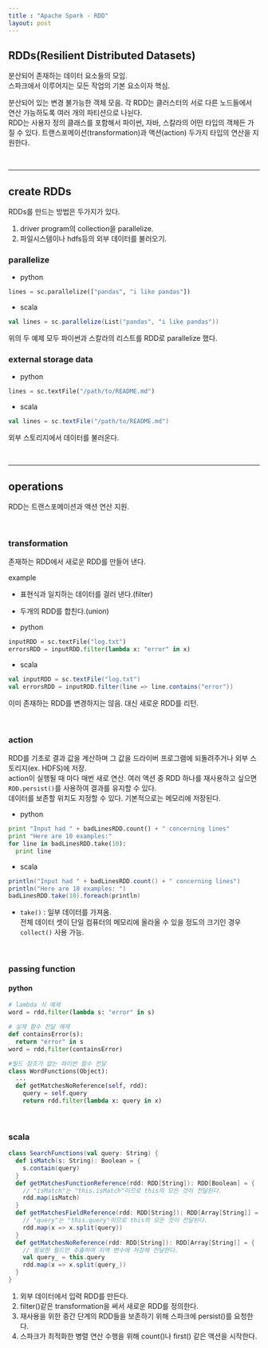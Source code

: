 ```yaml
---
title : "Apache Spark - RDD"
layout: post
---
```


## RDDs(Resilient Distributed Datasets)

분산되어 존재하는 데이터 요소들의 모임.  
스파크에서 이루어지는 모든 작업의 기본 요소이자 핵심.  

분산되어 있는 변경 불가능한 객체 모음.
각 RDD는 클러스터의 서로 다른 노드들에서 연산 가능하도록 여러 개의 파티션으로 나뉜다.  
RDD는 사용자 정의 클래스를 포함해서 파이썬, 자바, 스칼라의 어떤 타입의 객체든 가질 수 있다.
트랜스포메이션(transformation)과 액션(action) 두가지 타입의 연산을 지원한다.


<br/>

---

## create RDDs

RDDs를 만드는 방법은 두가지가 있다.  
1. driver program의 collection을 parallelize.  
2. 파일시스템이나 hdfs등의 외부 데이터를 불러오기.  


### parallelize

- python
```py
lines = sc.parallelize(["pandas", "i like pandas"])
```  

- scala
```scala
val lines = sc.parallelize(List("pandas", "i like pandas"))
```

위의 두 예제 모두 파이썬과 스칼라의 리스트를 RDD로 parallelize 했다.


### external storage data  

- python  
```py
lines = sc.textFile("/path/to/README.md")
```  

- scala  
```scala
val lines = sc.textFile("/path/to/README.md")
```  

외부 스토리지에서 데이터를 불러온다.  


<br/>

---

## operations  

RDD는 트랜스포메이션과 액션 연산 지원.  

<br/>

### transformation  

존재하는 RDD에서 새로운 RDD를 만들어 낸다.  

example  
- 표현식과 일치하는 데이터를 걸러 낸다.(filter)  
- 두개의 RDD를 합친다.(union)  

- python  
```py
inputRDD = sc.textFile("log.txt")
errorsRDD = inputRDD.filter(lambda x: "error" in x)
```  

- scala  
```scala
val inputRDD = sc.textFile("log.txt")
val errorsRDD = inputRDD.filter(line => line.contains("error"))
```  

이미 존재하는 RDD를 변경하지는 않음. 대신 새로운 RDD를 리턴.  


<br/>

### action  

RDD를 기초로 결과 값을 계산하며 그 값을 드라이버 프로그램에 되돌려주거나 외부 스토리지(ex. HDFS)에 저장.  
action이 실행될 때 마다 매번 새로 연산. 여러 액션 중 RDD 하나를 재사용하고 싶으면 `RDD.persist()`를 사용하여 결과를 유지할 수 있다.  
데이터를 보존할 위치도 지정할 수 있다. 기본적으로는 메모리에 저장된다.  

- python  
```py
print "Input had " + badLinesRDD.count() + " concerning lines"
print "Here are 10 examples:"
for line in badLinesRDD.take(10):
  print line
```  

- scala
```scala
println("Input had " + badLinesRDD.count() + " concerning lines")
println("Here are 10 examples: ")
badLinesRDD.take(10).foreach(println)
```  

* `take()` : 일부 데이터를 가져옴.  
전체 데이터 셋이 단일 컴퓨터의 메모리에 올라올 수 있을 정도의 크기인 경우 `collect()` 사용 가능.  


<br/>

### passing function  


#### python  

```py
# lambda 식 예제
word = rdd.filter(lambda s: "error" in s)

# 실제 함수 전달 예제
def containsError(s):
  return "error" in s
word = rdd.filter(containsError)

#필드 참조가 없는 파이썬 함수 전달
class WordFunctions(Object):
  ...
  def getMatchesNoReference(self, rdd):
    query = self.query
    return rdd.filter(lambda x: query in x)
```  


<br/>

### scala

```scala
class SearchFunctions(val query: String) {
  def isMatch(s: String): Boolean = {
    s.contain(query)
  }
  def getMatchesFunctionReference(rdd: RDD[String]): RDD[Boolean] = {
    // "isMatch"는 "this.isMatch"이므로 this의 모든 것이 전달된다.
    rdd.map(isMatch)
  }
  def getMatchesFieldReference(rdd: RDD[String]): RDD[Array[String]] = {
    // "query"는 "this.query"이므로 this의 모든 것이 전달된다.
    rdd.map(x => x.split(query))
  }
  def getMatchesNoReference(rdd: RDD[String]): RDD[Array[String]] = {
    // 필요한 필드만 추출하여 지역 변수에 저장해 전달한다.
    val query_ = this.query
    rdd.map(x => x.split(query_))
  }
}
```



1. 외부 데이터에서 입력 RDD를 만든다.  
2. filter()같은 transformation을 써서 새로운 RDD를 정의한다.  
3. 재사용을 위한 중간 단계의 RDD들을 보존하기 위해 스파크에 persist()를 요청한다.  
4. 스파크가 최적화한 병렬 연산 수행을 위해 count()나 first() 같은 액션을 시작한다.  
